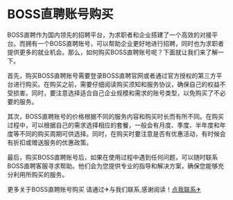 # BOSS直聘账号购买

BOSS直聘作为国内领先的招聘平台，为求职者和企业搭建了一个高效的对接平台。而拥有一个BOSS直聘账号，可以帮助企业更好地进行招聘，同时也为求职者提供更多的就业机会。那么，如何购买BOSS直聘账号呢？下面就让我们来了解一下。

首先，购买BOSS直聘账号需要登录BOSS直聘官网或者通过官方授权的第三方平台进行购买。在购买之前，需要仔细阅读购买须知和服务协议，确保自己的权益不受损害。同时，要注意选择适合自己企业规模和需求的账号类型，以免购买了不必要的服务。

其次，BOSS直聘账号的价格根据不同的服务内容和购买时长而有所不同。在购买过程中，可以根据自己的需求选择相应的套餐，一般会有月度、季度、半年度和年度等不同的购买周期可供选择。同时，在购买时要注意是否有优惠活动，有时候会有折扣或赠送服务的优惠政策。

最后，购买BOSS直聘账号后，如果在使用过程中遇到任何问题，可以随时联系BOSS直聘客服寻求帮助。他们会为您提供专业的指导和解决方案，确保您能够充分利用所购买的服务。

更多关于BOSS直聘账号购买 请通过✈与我们联系,感谢阅读！[点我联系✈](https://dl.G208.com)